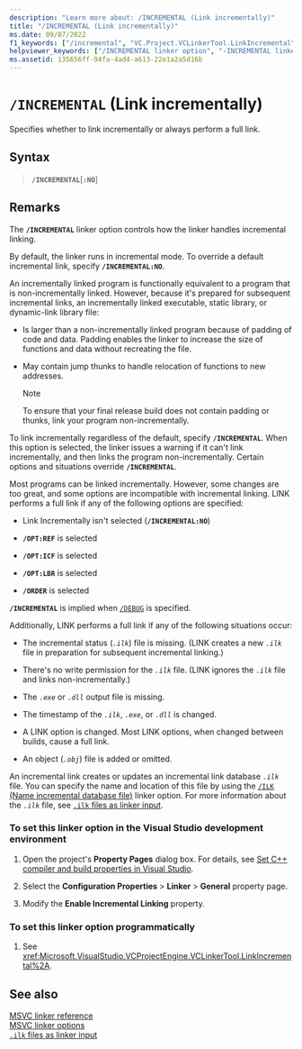 ```yaml
---
description: "Learn more about: /INCREMENTAL (Link incrementally)"
title: "/INCREMENTAL (Link incrementally)"
ms.date: 09/07/2022
f1_keywords: ["/incremental", "VC.Project.VCLinkerTool.LinkIncremental"]
helpviewer_keywords: ["/INCREMENTAL linker option", "-INCREMENTAL linker option", "INCREMENTAL linker option", "link incrementally option", "LINK tool [C++], options for full linking", "incremental linking"]
ms.assetid: 135656ff-94fa-4ad4-a613-22e1a2a5d16b
---
```

# `/INCREMENTAL` (Link incrementally)

Specifies whether to link incrementally or always perform a full link.

## Syntax

> **`/INCREMENTAL`**\[**`:NO`**]

## Remarks

The **`/INCREMENTAL`** linker option controls how the linker handles incremental linking.

By default, the linker runs in incremental mode. To override a default incremental link, specify **`/INCREMENTAL:NO`**.

An incrementally linked program is functionally equivalent to a program that is non-incrementally linked. However, because it's prepared for subsequent incremental links, an incrementally linked executable, static library, or dynamic-link library file:

- Is larger than a non-incrementally linked program because of padding of code and data. Padding enables the linker to increase the size of functions and data without recreating the file.

- May contain jump thunks to handle relocation of functions to new addresses.

   > [!NOTE]
   > To ensure that your final release build does not contain padding or thunks, link your program non-incrementally.

To link incrementally regardless of the default, specify **`/INCREMENTAL`**. When this option is selected, the linker issues a warning if it can't link incrementally, and then links the program non-incrementally. Certain options and situations override **`/INCREMENTAL`**.

Most programs can be linked incrementally. However, some changes are too great, and some options are incompatible with incremental linking. LINK performs a full link if any of the following options are specified:

- Link Incrementally isn't selected (**`/INCREMENTAL:NO`**)

- **`/OPT:REF`** is selected

- **`/OPT:ICF`** is selected

- **`/OPT:LBR`** is selected

- **`/ORDER`** is selected

**`/INCREMENTAL`** is implied when [`/DEBUG`](debug-generate-debug-info.md) is specified.

Additionally, LINK performs a full link if any of the following situations occur:

- The incremental status (*`.ilk`*) file is missing. (LINK creates a new *`.ilk`* file in preparation for subsequent incremental linking.)

- There's no write permission for the *`.ilk`* file. (LINK ignores the *`.ilk`* file and links non-incrementally.)

- The *`.exe`* or *`.dll`* output file is missing.

- The timestamp of the *`.ilk`*, *`.exe`*, or *`.dll`* is changed.

- A LINK option is changed. Most LINK options, when changed between builds, cause a full link.

- An object (*`.obj`*) file is added or omitted.

An incremental link creates or updates an incremental link database *`.ilk`* file. You can specify the name and location of this file by using the [`/ILK` (Name incremental database file)](./ilk-name-incremental-database-file.md) linker option. For more information about the *`.ilk`* file, see [`.ilk` files as linker input](./dot-ilk-files-as-linker-input.md).

### To set this linker option in the Visual Studio development environment

1. Open the project's **Property Pages** dialog box. For details, see [Set C++ compiler and build properties in Visual Studio](../working-with-project-properties.md).

1. Select the **Configuration Properties** > **Linker** > **General** property page.

1. Modify the **Enable Incremental Linking** property.

### To set this linker option programmatically

1. See <xref:Microsoft.VisualStudio.VCProjectEngine.VCLinkerTool.LinkIncremental%2A>.

## See also

[MSVC linker reference](linking.md)\
[MSVC linker options](linker-options.md)\
[`.ilk` files as linker input](./dot-ilk-files-as-linker-input.md)
